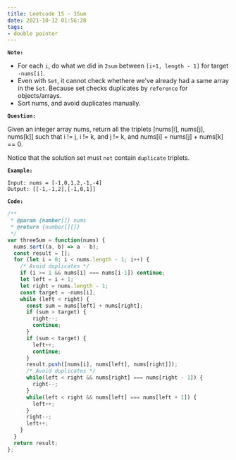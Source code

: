 ```yaml
---
title: Leetcode 15 - 3Sum
date: 2021-10-12 01:56:28
tags:
- double pointer
---
```

**`Note:`**
- For each `i`, do what we did in `2sum` between `[i+1, length - 1]` for target `-nums[i]`.
- Even with `Set`, it cannot check whethere we've already had a same array in the `Set`. Because set checks duplicates by `reference` for objects/arrays.
- Sort nums, and avoid duplicates manually.

**`Question:`**

Given an integer array nums, return all the triplets [nums[i], nums[j], nums[k]] such that i != j, i != k, and j != k, and nums[i] + nums[j] + nums[k] == 0.

Notice that the solution set must `not` contain `duplicate` triplets.

**`Example:`**
```
Input: nums = [-1,0,1,2,-1,-4]
Output: [[-1,-1,2],[-1,0,1]]
```

**`Code:`**
```javascript
/**
 * @param {number[]} nums
 * @return {number[][]}
 */
var threeSum = function(nums) {
  nums.sort((a, b) => a - b);
  const result = [];
  for (let i = 0; i < nums.length - 1; i++) {
    /* Avoid duplicates */
    if (i >= 1 && nums[i] === nums[i-1]) continue;
    let left = i + 1;
    let right = nums.length - 1;
    const target = -nums[i];
    while (left < right) {
      const sum = nums[left] + nums[right];
      if (sum > target) {
        right--;
        continue;
      }
      if (sum < target) {
        left++;
        continue;
      }
      result.push([nums[i], nums[left], nums[right]]);
      /* Avoid duplicates */
      while(left < right && nums[right] === nums[right - 1]) {
        right--;
      }
      while(left < right && nums[left] === nums[left + 1]) {
        left++;
      }
      right--;
      left++;
    }
  }
  return result;
};
```